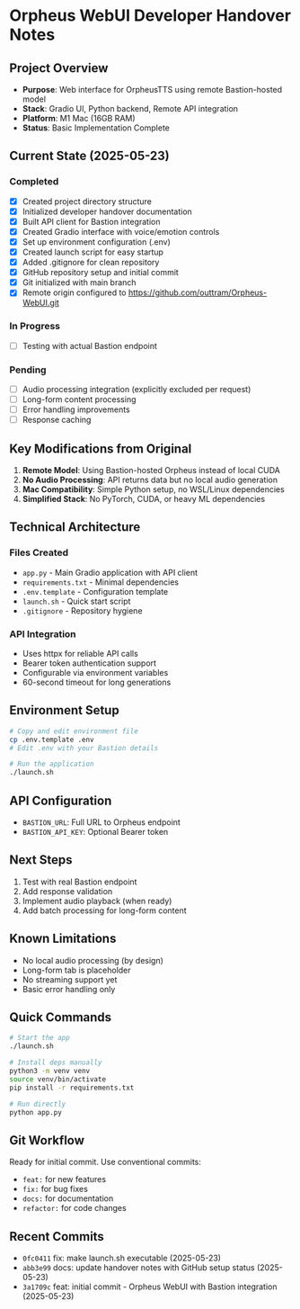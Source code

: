 # Orpheus WebUI Developer Handover Notes

## Project Overview
- **Purpose**: Web interface for OrpheusTTS using remote Bastion-hosted model
- **Stack**: Gradio UI, Python backend, Remote API integration
- **Platform**: M1 Mac (16GB RAM)
- **Status**: Basic Implementation Complete

## Current State (2025-05-23)

### Completed
- [x] Created project directory structure
- [x] Initialized developer handover documentation
- [x] Built API client for Bastion integration
- [x] Created Gradio interface with voice/emotion controls
- [x] Set up environment configuration (.env)
- [x] Created launch script for easy startup
- [x] Added .gitignore for clean repository
- [x] GitHub repository setup and initial commit
- [x] Git initialized with main branch
- [x] Remote origin configured to https://github.com/outtram/Orpheus-WebUI.git

### In Progress
- [ ] Testing with actual Bastion endpoint

### Pending
- [ ] Audio processing integration (explicitly excluded per request)
- [ ] Long-form content processing
- [ ] Error handling improvements
- [ ] Response caching

## Key Modifications from Original
1. **Remote Model**: Using Bastion-hosted Orpheus instead of local CUDA
2. **No Audio Processing**: API returns data but no local audio generation
3. **Mac Compatibility**: Simple Python setup, no WSL/Linux dependencies
4. **Simplified Stack**: No PyTorch, CUDA, or heavy ML dependencies

## Technical Architecture

### Files Created
- `app.py` - Main Gradio application with API client
- `requirements.txt` - Minimal dependencies
- `.env.template` - Configuration template
- `launch.sh` - Quick start script
- `.gitignore` - Repository hygiene

### API Integration
- Uses httpx for reliable API calls
- Bearer token authentication support
- Configurable via environment variables
- 60-second timeout for long generations

## Environment Setup
```bash
# Copy and edit environment file
cp .env.template .env
# Edit .env with your Bastion details

# Run the application
./launch.sh
```

## API Configuration
- `BASTION_URL`: Full URL to Orpheus endpoint
- `BASTION_API_KEY`: Optional Bearer token

## Next Steps
1. Test with real Bastion endpoint
2. Add response validation
3. Implement audio playback (when ready)
4. Add batch processing for long-form content

## Known Limitations
- No local audio processing (by design)
- Long-form tab is placeholder
- No streaming support yet
- Basic error handling only

## Quick Commands
```bash
# Start the app
./launch.sh

# Install deps manually
python3 -m venv venv
source venv/bin/activate
pip install -r requirements.txt

# Run directly
python app.py
```

## Git Workflow
Ready for initial commit. Use conventional commits:
- `feat:` for new features
- `fix:` for bug fixes
- `docs:` for documentation
- `refactor:` for code changes

## Recent Commits
- `0fc0411` fix: make launch.sh executable (2025-05-23)
- `abb3e99` docs: update handover notes with GitHub setup status (2025-05-23)
- `3a1709c` feat: initial commit - Orpheus WebUI with Bastion integration (2025-05-23)
